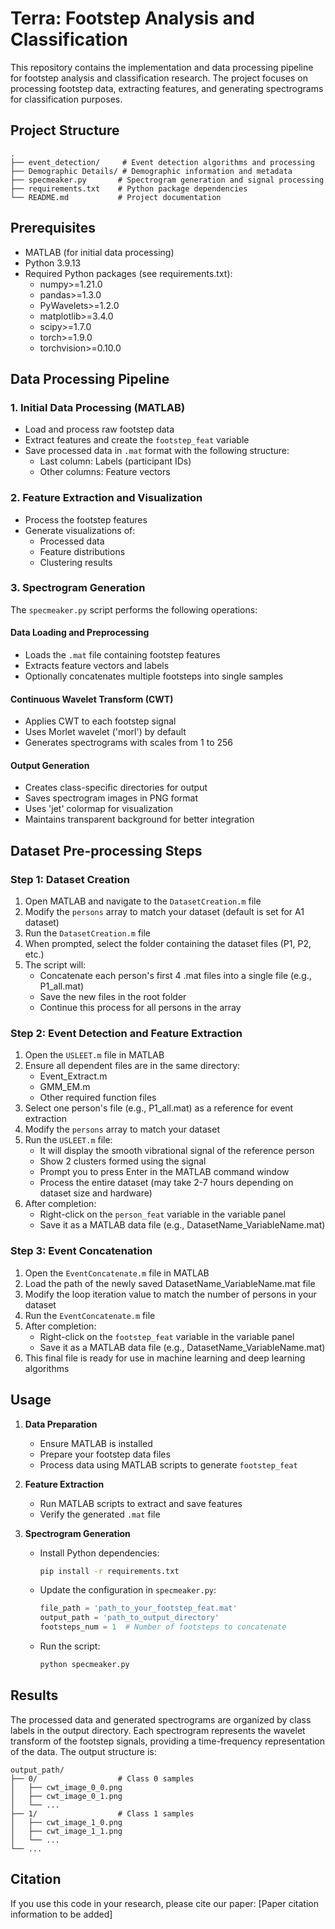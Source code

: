 # Terra: Footstep Analysis and Classification

This repository contains the implementation and data processing pipeline for footstep analysis and classification research. The project focuses on processing footstep data, extracting features, and generating spectrograms for classification purposes.

## Project Structure

```
.
├── event_detection/     # Event detection algorithms and processing
├── Demographic Details/ # Demographic information and metadata
├── specmeaker.py       # Spectrogram generation and signal processing
├── requirements.txt    # Python package dependencies
└── README.md           # Project documentation
```

## Prerequisites

- MATLAB (for initial data processing)
- Python 3.9.13
- Required Python packages (see requirements.txt):
  - numpy>=1.21.0
  - pandas>=1.3.0
  - PyWavelets>=1.2.0
  - matplotlib>=3.4.0
  - scipy>=1.7.0
  - torch>=1.9.0
  - torchvision>=0.10.0

## Data Processing Pipeline

### 1. Initial Data Processing (MATLAB)
- Load and process raw footstep data
- Extract features and create the `footstep_feat` variable
- Save processed data in `.mat` format with the following structure:
  - Last column: Labels (participant IDs)
  - Other columns: Feature vectors

### 2. Feature Extraction and Visualization
- Process the footstep features
- Generate visualizations of:
  - Processed data
  - Feature distributions
  - Clustering results

### 3. Spectrogram Generation
The `specmeaker.py` script performs the following operations:

#### Data Loading and Preprocessing
- Loads the `.mat` file containing footstep features
- Extracts feature vectors and labels
- Optionally concatenates multiple footsteps into single samples

#### Continuous Wavelet Transform (CWT)
- Applies CWT to each footstep signal
- Uses Morlet wavelet ('morl') by default
- Generates spectrograms with scales from 1 to 256

#### Output Generation
- Creates class-specific directories for output
- Saves spectrogram images in PNG format
- Uses 'jet' colormap for visualization
- Maintains transparent background for better integration

## Dataset Pre-processing Steps

### Step 1: Dataset Creation
1. Open MATLAB and navigate to the `DatasetCreation.m` file
2. Modify the `persons` array to match your dataset (default is set for A1 dataset)
3. Run the `DatasetCreation.m` file
4. When prompted, select the folder containing the dataset files (P1, P2, etc.)
5. The script will:
   - Concatenate each person's first 4 .mat files into a single file (e.g., P1_all.mat)
   - Save the new files in the root folder
   - Continue this process for all persons in the array

### Step 2: Event Detection and Feature Extraction
1. Open the `USLEET.m` file in MATLAB
2. Ensure all dependent files are in the same directory:
   - Event_Extract.m
   - GMM_EM.m
   - Other required function files
3. Select one person's file (e.g., P1_all.mat) as a reference for event extraction
4. Modify the `persons` array to match your dataset
5. Run the `USLEET.m` file:
   - It will display the smooth vibrational signal of the reference person
   - Show 2 clusters formed using the signal
   - Prompt you to press Enter in the MATLAB command window
   - Process the entire dataset (may take 2-7 hours depending on dataset size and hardware)
6. After completion:
   - Right-click on the `person_feat` variable in the variable panel
   - Save it as a MATLAB data file (e.g., DatasetName_VariableName.mat)

### Step 3: Event Concatenation
1. Open the `EventConcatenate.m` file in MATLAB
2. Load the path of the newly saved DatasetName_VariableName.mat file
3. Modify the loop iteration value to match the number of persons in your dataset
4. Run the `EventConcatenate.m` file
5. After completion:
   - Right-click on the `footstep_feat` variable in the variable panel
   - Save it as a MATLAB data file (e.g., DatasetName_VariableName.mat)
6. This final file is ready for use in machine learning and deep learning algorithms

## Usage

1. **Data Preparation**
   - Ensure MATLAB is installed
   - Prepare your footstep data files
   - Process data using MATLAB scripts to generate `footstep_feat`

2. **Feature Extraction**
   - Run MATLAB scripts to extract and save features
   - Verify the generated `.mat` file

3. **Spectrogram Generation**
   - Install Python dependencies:
     ```bash
     pip install -r requirements.txt
     ```
   - Update the configuration in `specmeaker.py`:
     ```python
     file_path = 'path_to_your_footstep_feat.mat'
     output_path = 'path_to_output_directory'
     footsteps_num = 1  # Number of footsteps to concatenate
     ```
   - Run the script:
     ```bash
     python specmeaker.py
     ```

## Results

The processed data and generated spectrograms are organized by class labels in the output directory. Each spectrogram represents the wavelet transform of the footstep signals, providing a time-frequency representation of the data. The output structure is:

```
output_path/
├── 0/                  # Class 0 samples
│   ├── cwt_image_0_0.png
│   ├── cwt_image_0_1.png
│   └── ...
├── 1/                  # Class 1 samples
│   ├── cwt_image_1_0.png
│   ├── cwt_image_1_1.png
│   └── ...
└── ...
```

## Citation

If you use this code in your research, please cite our paper:
[Paper citation information to be added]

<!-- ## License

[License information to be added] -->

<!-- ## Contact

[Contact information to be added] -->
